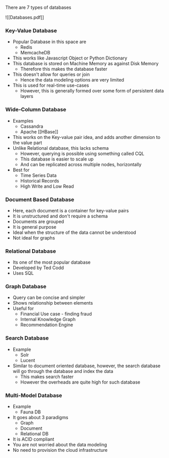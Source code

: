 There are 7 types of databases

![[Databases.pdf]]
### Key-Value Database

- Popular Database in this space are
	- Redis
	- MemcacheDB
- This works like Javascript Object or Python Dictionary
- This database is stored on Machine Memory as against Disk Memory
	- Therefore this makes the database faster
- This doesn't allow for queries or join
	- Hence the data modeling options are very limited
- This is used for real-time use-cases
	- However, this is generally formed over some form of persistent data layers

### Wide-Column Database

- Examples
	- Cassandra
	- Apache [[HBase]]
- This works on the Key-value pair idea, and adds another dimension to the value part
- Unlike Relational database, this lacks schema
	- However, querying is possible using something called CQL
	- This database is easier to scale up
	- And can be replicated across multiple nodes, horizontally
- Best for
	- Time Series Data
	- Historical Records
	- High Write and Low Read

### Document Based Database

- Here, each document is a container for key-value pairs
- It is unstructured and don't require a schema
- Documents are grouped 
- It is general purpose
- Ideal when the structure of the data cannot be understood
- Not ideal for graphs

### Relational Database

- Its one of the most popular database
- Developed by Ted Codd
- Uses SQL

### Graph Database

- Query can be concise and simpler
-  Shows relationship between elements
- Useful for 
	- Financial Use case - finding fraud
	- Internal Knowledge Graph
	- Recommendation Engine

### Search Database

- Example
	- Solr
	- Lucent
- Similar to document oriented database, however, the search database will go through the database and index the data
	- This makes search faster
	- However the overheads are quite high for such database

### Multi-Model Database

- Example
	- Fauna DB
- It goes about 3 paradigms
	- Graph
	- Document
	- Relational DB
- It is ACID compliant  
- You are not worried about the data modeling
- No need to provision the cloud infrastructure